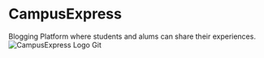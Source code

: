 
# CampusExpress
Blogging Platform where students and alums can share their experiences.
![CampusExpress Logo Git](https://github.com/zainabali23/CampusExpress/assets/136672965/b37d740c-9ba3-4428-bbdb-3f89a1c905e1)
